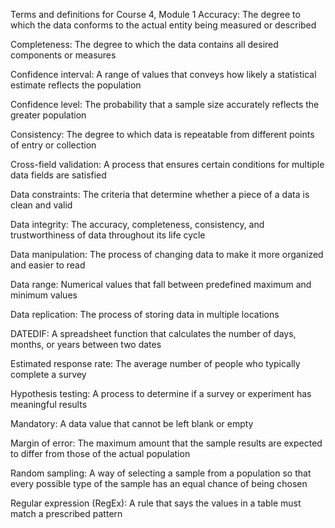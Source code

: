 Terms and definitions for Course 4, Module 1
Accuracy: The degree to which the data conforms to the actual entity being measured or described

Completeness: The degree to which the data contains all desired components or measures

Confidence interval:  A range of values that conveys how likely a statistical estimate reflects the population

Confidence level: The probability that a sample size accurately reflects the greater population

Consistency: The degree to which data is repeatable from different points of entry or collection

Cross-field validation: A process that ensures certain conditions for multiple data fields are satisfied

Data constraints: The criteria that determine whether a piece of a data is clean and valid

Data integrity: The accuracy, completeness, consistency, and trustworthiness of data throughout its life cycle

Data manipulation: The process of changing data to make it more organized and easier to read

Data range: Numerical values that fall between predefined maximum and minimum values

Data replication: The process of storing data in multiple locations

DATEDIF: A spreadsheet function that calculates the number of days, months, or years between two dates

Estimated response rate: The average number of people who typically complete a survey

Hypothesis testing: A process to determine if a survey or experiment has meaningful results

Mandatory: A data value that cannot be left blank or empty

Margin of error: The maximum amount that the sample results are expected to differ from those of the actual population

Random sampling: A way of selecting a sample from a population so that every possible type of the sample has an equal chance of being chosen

Regular expression (RegEx): A rule that says the values in a table must match a prescribed pattern